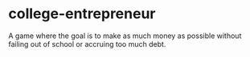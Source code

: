 # college-entrepreneur
A game where the goal is to make as much money as possible without failing out of school or accruing too much debt.
